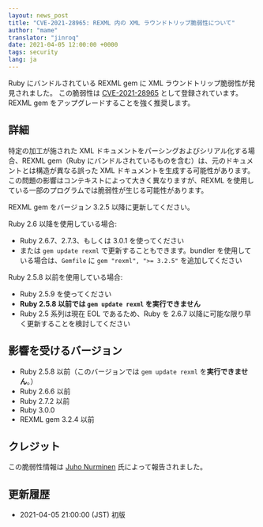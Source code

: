 ```yaml
---
layout: news_post
title: "CVE-2021-28965: REXML 内の XML ラウンドトリップ脆弱性について"
author: "mame"
translator: "jinroq"
date: 2021-04-05 12:00:00 +0000
tags: security
lang: ja
---
```


Ruby にバンドルされている REXML gem に XML ラウンドトリップ脆弱性が発見されました。
この脆弱性は [CVE-2021-28965](https://cve.mitre.org/cgi-bin/cvename.cgi?name=CVE-2021-28965) として登録されています。
REXML gem をアップグレードすることを強く推奨します。

## 詳細

特定の加工が施された XML ドキュメントをパーシングおよびシリアル化する場合、REXML gem（Ruby にバンドルされているものを含む）は、元のドキュメントとは構造が異なる誤った XML ドキュメントを生成する可能性があります。
この問題の影響はコンテキストによって大きく異なりますが、REXML を使用している一部のプログラムでは脆弱性が生じる可能性があります。

REXML gem をバージョン 3.2.5 以降に更新してください。

Ruby 2.6 以降を使用している場合:

* Ruby 2.6.7、2.7.3、もしくは 3.0.1 を使ってください
* または `gem update rexml` で更新することもできます。bundler を使用している場合は、`Gemfile` に `gem "rexml", ">= 3.2.5"` を追加してください

Ruby 2.5.8 以前を使用している場合:

* Ruby 2.5.9 を使ってください
* <strong>Ruby 2.5.8 以前では `gem update rexml` を実行できません</strong>
* Ruby 2.5 系列は現在 EOL であるため、Ruby を 2.6.7 以降に可能な限り早く更新することを検討してください

## 影響を受けるバージョン

* Ruby​​ 2.5.8 以前（このバージョンでは `gem update rexml` を<strong>実行できません</strong>。）
* Ruby​​ 2.6.6 以前
* Ruby​​ 2.7.2 以前
* Ruby​​ 3.0.0
* REXML gem 3.2.4 以前

## クレジット

この脆弱性情報は [Juho Nurminen](https://hackerone.com/jupenur) 氏によって報告されました。

## 更新履歴

* 2021-04-05 21:00:00 (JST) 初版
